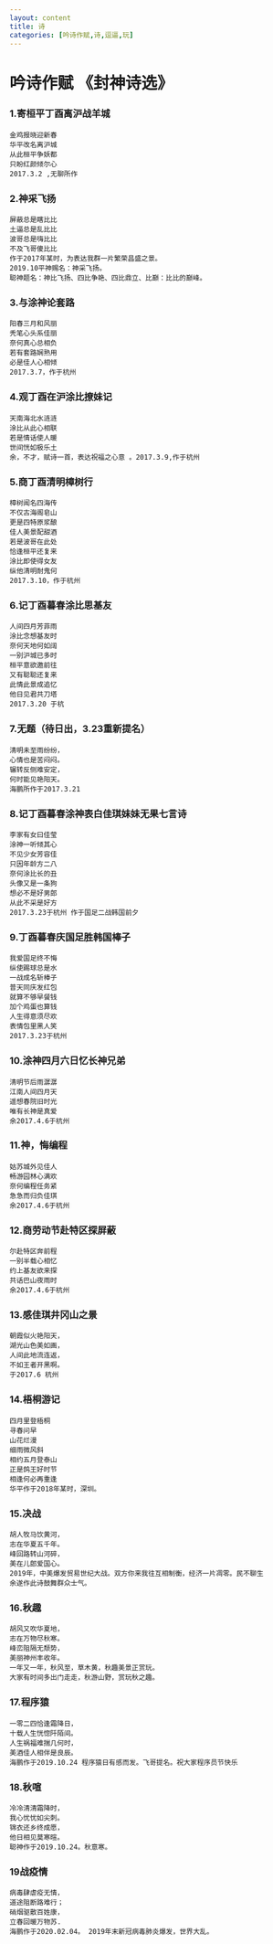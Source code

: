 ```yaml
---
layout: content
title: 诗
categories: [吟诗作赋,诗,逗逼,玩]
---
```



# 吟诗作赋 《封神诗选》

### 1.寄桓平丁酉离沪战羊城
```
金鸡报晓迎新春
华平改名离沪城
从此桓平争妖都
只盼红颜倾尔心
2017.3.2 ,无聊所作
```

### 2.神采飞扬
```
屏蔽总是瞎比比
土逼总是乱比比
波哥总是嗨比比
不及飞哥傻比比
作于2017年某时，为表达我群一片繁荣昌盛之景。
2019.10平神赐名：神采飞扬。
聪神题名：神比飞扬、四比争艳、四比鼎立、比巅：比比的巅峰。
```


### 3.与涂神论套路
```
阳春三月和风丽
秃笔心头系佳丽
奈何真心总相负
若有套路娴熟用
必是佳人心相倾
2017.3.7，作于杭州
```


### 4.观丁酉在沪涂比撩妹记
```
天南海北水涟涟
涂比从此心相联
若是情话使人暖
世间恍如极乐土
余，不才，赋诗一首，表达祝福之心意 。2017.3.9,作于杭州
```



### 5.商丁酉清明樟树行
```
樟树闻名四海传
不仅古海阁皂山
更是四特原浆酿
佳人美景配甜酒
若是波哥在此处
恰逢桓平还复来
涂比即使得女友
纵他清明耐鬼何
2017.3.10，作于杭州
```


### 6.记丁酉暮春涂比思基友
```
人间四月芳菲雨
涂比念想基友时
奈何天地何如阔
一别沪城已多时
桓平意欲邀前往
又有聪聪还复来
此情此景成追忆
他日见君共刀塔
2017.3.20 于杭
```



### 7.无题（待日出，3.23重新提名）
```
清明未至雨纷纷，
心情也是苦闷闷。
辗转反侧难安定，
何时能见艳阳天。
海鹏所作于2017.3.21
```


### 8.记丁酉暮春涂神表白佳琪妹妹无果七言诗
```
李家有女曰佳莹
涂神一听倾其心
不见少女芳容佳
只因年龄方二八
奈何涂比长的丑
头像又是一条狗
想必不是好男郎
从此不采是好方
2017.3.23于杭州 作于国足二战韩国前夕
```



### 9.丁酉暮春庆国足胜韩国棒子
```
我爱国足终不悔
纵使踢球总是水
一战成名斩棒子
普天同庆发红包
就算不够早餐钱
加个鸡蛋也算钱
人生得意须尽欢
表情包里黑人笑
2017.3.23于杭州
```


### 10.涂神四月六日忆长神兄弟
```
清明节后雨潺潺
江南人间四月天
遥想春院旧时光
唯有长神是真爱
余2017.4.6于杭州
```


### 11.神，悔编程
```
姑苏城外见佳人
畅游园林心满欢
奈何编程任务紧
急急而归负佳琪
余2017.4.6于杭州
```

### 12.商劳动节赴特区探屏蔽
```
尔赴特区奔前程
一别半载心相忆
约上基友欲来探
共话巴山夜雨时
余2017.4.6于杭州
```


### 13.感佳琪井冈山之景
```
朝霞似火艳阳天，
湖光山色美如画，
人间此地流连返，
不如王者开黑啊。
于2017.6 杭州
```


### 14.梧桐游记
```
四月里登梧桐
寻春问早
山花烂漫
细雨微风斜
相约五月登泰山
正是鸽王好时节
相逢何必再重逢
华平作于2018年某时，深圳。
```


### 15.决战
```
胡人牧马饮黄河，
志在华夏五千年。
峰回路转山河碎，
美在儿郎爱国心。
2019年，中美爆发贸易世纪大战。双方你来我往互相制衡，经济一片凋零。民不聊生
余遂作此诗鼓舞群众士气。
```


### 16.秋趣
```
胡风又吹华夏地，
志在万物尽秋寒。
峰峦阻隔无颓势，
美丽神州丰收年。
一年又一年，秋风至，草木黄，秋趣美景正赏玩。
大家有时间多出门走走，秋游山野，赏玩秋之趣。
```


### 17.程序猿
```
一零二四恰逢霜降日，
十载人生恍惚阡陌间。
人生祸福难揣几何时，
美酒佳人相伴是良辰。
海鹏作于2019.10.24 程序猿日有感而发。飞哥提名。祝大家程序员节快乐
```


### 18.秋喧
```
冷冷清清霜降时，
我心忧忧如尖刺。
锦衣还乡终成愿，
他日相见莫寒暄。
聪神作于2019.10.24。秋意寒。
```

### 19战疫情
```
病毒肆虐疫无情，
道途阻断路难行；
硝烟驱散百姓康，
立春回暖万物苏.
海鹏作于2020.02.04。 2019年末新冠病毒肺炎爆发，世界大乱。
```
